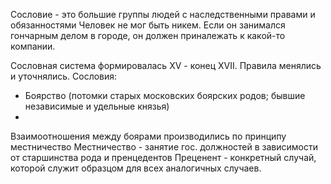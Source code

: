 Сословие - это большие группы людей с наследственными правами и обязанностями
Человек не мог быть никем. Если он занимался гончарным делом в городе, он должен приналежать к какой-то компании. 

Сословная система формировалась XV - конец XVII. Правила менялись и уточнялись.
Сословия:
- Боярство (потомки старых московских боярских родов; бывшие независимые и удельные князья)
- 

Взаимоотношения между боярами производились по принципу местничество
Местничество - занятие гос. должностей в зависимости от старшинства рода и пренцедентов
Преценент - конкретный случай, которой служит образцом для всех аналогичных случаев.